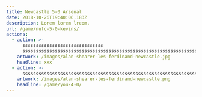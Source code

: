 ```yaml
---
title: Newcastle 5-0 Arsenal
date: 2018-10-26T19:40:06.183Z
description: Lorem lorem lreom.
url: /game/nufc-5-0-kevins/
actions:
  - action: >-
      ssssssssssssssssssssssssssssss
      ssssssssssssssssssssssssssssssssssssssssssssssssssssssssssssssssssssssssssssssssssssssssssssssssssssssssssssssssssssssss
    artwork: /images/alan-shearer-les-ferdinand-newcastle.jpg
    headline: xxx
  - action: >-
      ssssssssssssssssssssssssssssssssssssssssssssssssssssssssssssssssssssssssssssssssssssssssssssssssssssssssssssssssssssssssssssssssssssssssssssssssssssssssssssssssssssssssssssssssssssssssssssssssssssssssssssssssss
    artwork: /images/alan-shearer-les-ferdinand-newcastle.png
    headline: /game/you-4-0/
---
```



